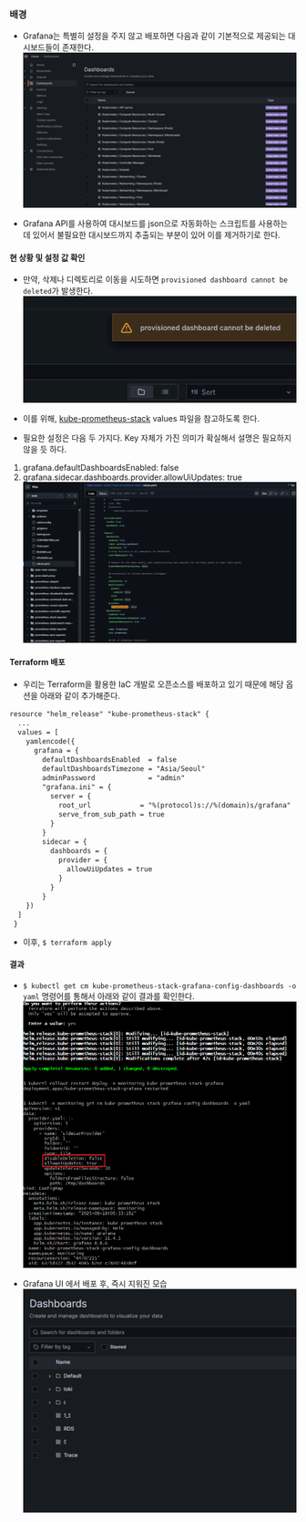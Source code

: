 ### 배경

* Grafana는 특별히 설정을 주지 않고 배포하면 다음과 같이 기본적으로 제공되는 대시보드들이 존재한다.
  ![1](img/defaultDashboard.png)

* Grafana API를 사용하여 대시보드를 json으로 자동화하는 스크립트를 사용하는 데 있어서
  불필요한 대시보드까지 추출되는 부분이 있어 이를 제거하기로 한다.

#### 현 상황 및 설정 값 확인

* 만약, 삭제나 디렉토리로 이동을 시도하면 `provisioned dashboard cannot be deleted`가 발생한다.
  ![2](img/tryDelete.png)

* 이를 위해, [kube-prometheus-stack](https://github.com/prometheus-community/helm-charts/blob/main/charts/kube-prometheus-stack/values.yaml) values 파일을 참고하도록 한다.

* 필요한 설정은 다음 두 가지다. Key 자체가 가진 의미가 확실해서 설명은 필요하지 않을 듯 하다.
 1. grafana.defaultDashboardsEnabled: false 
 2. grafana.sidecar.dashboards.provider.allowUiUpdates: true
   ![3](img/allowUiUpdate.png)

#### Terraform 배포

* 우리는 Terraform을 활용한 IaC 개발로 오픈소스를 배포하고 있기 때문에 해당 옵션을 아래와 같이 추가해준다.
  
```
resource "helm_release" "kube-prometheus-stack" {
  ...
  values = [
    yamlencode({
	  grafana = {
        defaultDashboardsEnabled  = false
        defaultDashboardsTimezone = "Asia/Seoul"
        adminPassword             = "admin"
        "grafana.ini" = {
          server = {
            root_url            = "%(protocol)s://%(domain)s/grafana"
            serve_from_sub_path = true
          }
        }
        sidecar = {
          dashboards = {
            provider = {
              allowUiUpdates = true
            }
          }
        }
	})
  ]
 }
```

* 이후, `$ terraform apply`

#### 결과

* `$ kubectl get cm kube-prometheus-stack-grafana-config-dashboards -o yaml` 명령어를 통해서 아래와 같이 결과를 확인한다.
  ![4](img/configResult.png)
  
* Grafana UI 에서 배포 후, 즉시 지워진 모습
  ![5](img/UIResult.png)

